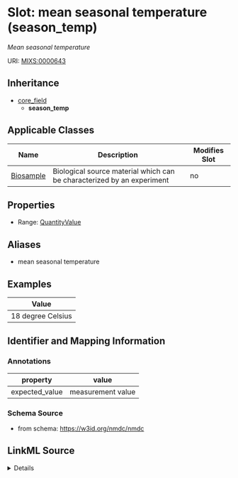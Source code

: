 # Slot: mean seasonal temperature (season_temp)


_Mean seasonal temperature_



URI: [MIXS:0000643](https://w3id.org/mixs/0000643)




## Inheritance

* [core_field](core_field.md)
    * **season_temp**





## Applicable Classes

| Name | Description | Modifies Slot |
| --- | --- | --- |
[Biosample](Biosample.md) | Biological source material which can be characterized by an experiment |  no  |







## Properties

* Range: [QuantityValue](QuantityValue.md)



## Aliases


* mean seasonal temperature




## Examples

| Value |
| --- |
| 18 degree Celsius |

## Identifier and Mapping Information





### Annotations

| property | value |
| --- | --- |
| expected_value | measurement value || preferred_unit | degree Celsius || occurrence | 1 |



### Schema Source


* from schema: https://w3id.org/nmdc/nmdc




## LinkML Source

<details>
```yaml
name: season_temp
annotations:
  expected_value:
    tag: expected_value
    value: measurement value
  preferred_unit:
    tag: preferred_unit
    value: degree Celsius
  occurrence:
    tag: occurrence
    value: '1'
description: Mean seasonal temperature
title: mean seasonal temperature
examples:
- value: 18 degree Celsius
from_schema: https://w3id.org/nmdc/nmdc
aliases:
- mean seasonal temperature
rank: 1000
is_a: core field
slot_uri: MIXS:0000643
multivalued: false
alias: season_temp
domain_of:
- Biosample
range: QuantityValue

```
</details>